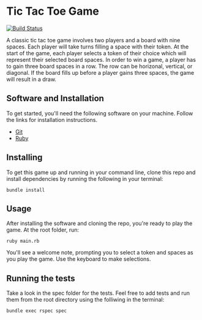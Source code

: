 # Tic Tac Toe Game

[![Build Status](https://travis-ci.org/grace000/tic-tac-toe-pt-one.svg?branch=master)](https://travis-ci.org/grace000/tic-tac-toe-pt-one)

A classic tic tac toe game involves two players and a board with nine spaces. Each player will take turns filling a space with their token. At the start of the game, each player selects a token of their choice which will represent their selected board spaces. In order to win a game, a player has to gain three board spaces in a row. The row can be horizonal, vertical, or diagonal. If the board fills up before a player gains three spaces, the game will result in a draw. 

## Software and Installation 

To get started, you'll need the following software on your machine. Follow the links for installation instructions. 

- [Git](https://git-scm.com/book/en/v2/Getting-Started-Installing-Git)
- [Ruby](https://www.ruby-lang.org/en/documentation/installation/)

## Installing

To get this game up and running in your command line, clone this repo and install dependencies by running the following in your terminal:

```
bundle install
```

## Usage

After installing the software and cloning the repo, you're ready to play the game. At the root folder, run:

```
ruby main.rb
```
You'll see a welcome note, prompting you to select a token and spaces as you play the game. Use the keyboard to make selections.

## Running the tests

Take a look in the spec folder for the tests. Feel free to add tests and run them from the root directory using the folliwing in the terminal:

```
bundle exec rspec spec
```
